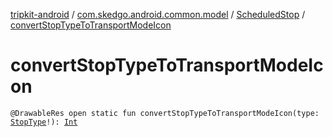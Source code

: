 [tripkit-android](../../index.md) / [com.skedgo.android.common.model](../index.md) / [ScheduledStop](index.md) / [convertStopTypeToTransportModeIcon](./convert-stop-type-to-transport-mode-icon.md)

# convertStopTypeToTransportModeIcon

`@DrawableRes open static fun convertStopTypeToTransportModeIcon(type: `[`StopType`](../-stop-type/index.md)`!): `[`Int`](https://kotlinlang.org/api/latest/jvm/stdlib/kotlin/-int/index.html)